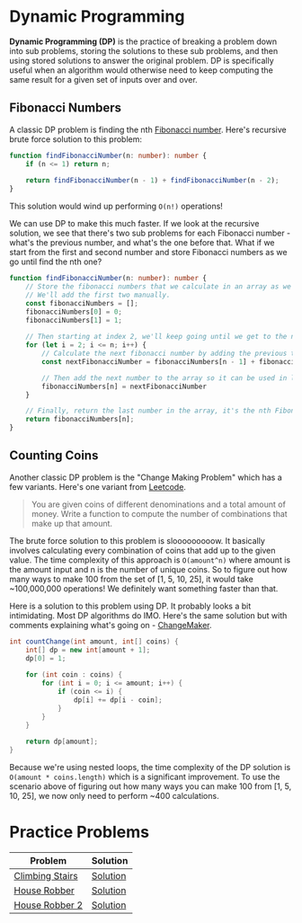 # Dynamic Programming
**Dynamic Programming (DP)** is the practice of breaking a problem down into sub problems, storing the solutions to these sub problems, and then using stored solutions to answer the original problem. DP is specifically useful when an algorithm would otherwise need to keep computing the same result for a given set of inputs over and over.

## Fibonacci Numbers
A classic DP problem is finding the nth [Fibonacci number](https://en.wikipedia.org/wiki/Fibonacci_number). Here's recursive brute force solution to this problem:
```ts
function findFibonacciNumber(n: number): number {
    if (n <= 1) return n;
    
    return findFibonacciNumber(n - 1) + findFibonacciNumber(n - 2);
}
```
This solution would wind up performing `O(n!)` operations! 

We can use DP to make this much faster. If we look at the recursive solution, we see that there's two sub problems for each Fibonacci number - what's the previous number, and what's the one before that. What if we start from the first and second number and store Fibonacci numbers as we go until find the nth one?

```ts
function findFibonacciNumber(n: number): number {
    // Store the fibonacci numbers that we calculate in an array as we go.
    // We'll add the first two manually.
    const fibonacciNumbers = [];
    fibonacciNumbers[0] = 0;
    fibonacciNumbers[1] = 1;
    
    // Then starting at index 2, we'll keep going until we get to the nth index
    for (let i = 2; i <= n; i++) {
        // Calculate the next fibonacci number by adding the previous two.
        const nextFibonacciNumber = fibonacciNumbers[n - 1] + fibonacciNumbers[n - 2];

        // Then add the next number to the array so it can be used in later calculations
        fibonacciNumbers[n] = nextFibonacciNumber
    }

    // Finally, return the last number in the array, it's the nth Fibonacci number
    return fibonacciNumbers[n];
}
```

## Counting Coins
Another classic DP problem is the "Change Making Problem" which has a few variants. Here's one variant from [Leetcode](https://leetcode.com/problems/coin-change-2/).

> You are given coins of different denominations and a total amount of money. Write a function to compute the number of combinations that make up that amount.

The brute force solution to this problem is slooooooooow. It basically involves calculating every combination of coins that add up to the given value. The time complexity of this approach is `O(amount^n)` where amount is the amount input and n is the number of unique coins. So to figure out how many ways to make 100 from the set of [1, 5, 10, 25], it would take ~100,000,000 operations! We definitely want something faster than that.

Here is a solution to this problem using DP. It probably looks a bit intimidating. Most DP algorithms do IMO. Here's the same solution but with comments explaining what's going on - [ChangeMaker](examples/ChangeMaker.java).

```java
int countChange(int amount, int[] coins) {
    int[] dp = new int[amount + 1];
    dp[0] = 1; 
    
    for (int coin : coins) {
        for (int i = 0; i <= amount; i++) {
            if (coin <= i) {
                dp[i] += dp[i - coin];
            }
        }
    }
    
    return dp[amount];
}
```

Because we're using nested loops, the time complexity of the DP solution is `O(amount * coins.length)`  which is a significant improvement. To use the scenario above of figuring out how many ways you can make 100 from [1, 5, 10, 25], we now only need to perform ~400 calculations.

# Practice Problems
| Problem | Solution |
|---|---|
| [Climbing Stairs](https://leetcode.com/problems/climbing-stairs/) | [Solution](https://github.com/bmanley91/practice-problems/blob/main/dynamic-programming/ClimbingStairs.java) |
| [House Robber](https://leetcode.com/problems/house-robber/) | [Solution](https://github.com/bmanley91/practice-problems/blob/main/dynamic-programming/HouseRobber.java) |
| [House Robber 2](https://leetcode.com/problems/house-robber-ii/) | [Solution](https://github.com/bmanley91/practice-problems/blob/main/dynamic-programming/HouseRobber2.java) |
